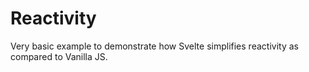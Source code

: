 # Reactivity

Very basic example to demonstrate how Svelte simplifies reactivity as compared to Vanilla JS.
